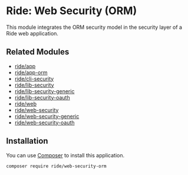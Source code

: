 # Ride: Web Security (ORM)

This module integrates the ORM security model in the security layer of a Ride web application.

## Related Modules 

- [ride/app](https://github.com/all-ride/ride-app)
- [ride/app-orm](https://github.com/all-ride/ride-app-orm)
- [ride/cli-security](https://github.com/all-ride/ride-cli-security)
- [ride/lib-security](https://github.com/all-ride/ride-lib-security)
- [ride/lib-security-generic](https://github.com/all-ride/ride-lib-security-generic)
- [ride/lib-security-oauth](https://github.com/all-ride/ride-lib-security-oauth)
- [ride/web](https://github.com/all-ride/ride-web)
- [ride/web-security](https://github.com/all-ride/ride-web-security)
- [ride/web-security-generic](https://github.com/all-ride/ride-web-security-generic)
- [ride/web-security-oauth](https://github.com/all-ride/ride-web-security-oauth)

## Installation

You can use [Composer](http://getcomposer.org) to install this application.

```
composer require ride/web-security-orm
```

